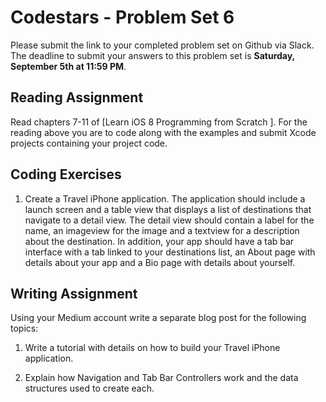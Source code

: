 # Codestars - Problem Set 6

Please submit the link to your completed problem set on Github via Slack. The deadline to submit your answers to this problem set is **Saturday, September 5th at 11:59 PM**.

## Reading Assignment
Read chapters 7-11 of [Learn iOS 8 Programming from Scratch ]. For the reading above you are to code along with the examples and submit Xcode projects containing your project code.

## Coding Exercises

1) Create a Travel iPhone application. The application should include a launch screen and a table view that displays a list of destinations that navigate to a detail view. The detail view should contain a label for the name, an imageview for the image and a textview for a description about the destination. In addition, your app should have a tab bar interface with a tab linked to your destinations list, an About page with details about your app and a Bio page with details about yourself.


## Writing Assignment
Using your Medium account write a separate blog post for the following topics:

1) Write a tutorial with details on how to build your Travel iPhone application.

2) Explain how Navigation and Tab Bar Controllers work and the data structures used to create each.
